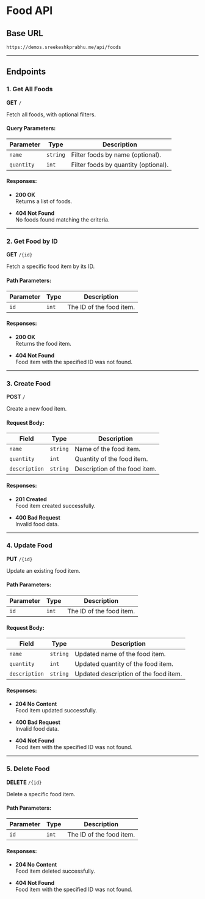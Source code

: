 # Food API 

## Base URL

`https://demos.sreekeshkprabhu.me/api/foods`

---

## Endpoints

### 1. Get All Foods

**GET** `/`

Fetch all foods, with optional filters.

#### Query Parameters:

| Parameter   | Type     | Description                           |
|-------------|----------|---------------------------------------|
| `name`      | `string` | Filter foods by name (optional).      |
| `quantity`  | `int`    | Filter foods by quantity (optional).  |

#### Responses:

- **200 OK**  
  Returns a list of foods.

- **404 Not Found**  
  No foods found matching the criteria.

---

### 2. Get Food by ID

**GET** `/{id}`

Fetch a specific food item by its ID.

#### Path Parameters:

| Parameter | Type  | Description           |
|-----------|-------|-----------------------|
| `id`      | `int` | The ID of the food item.|

#### Responses:

- **200 OK**  
  Returns the food item.

- **404 Not Found**  
  Food item with the specified ID was not found.

---

### 3. Create Food

**POST** `/`

Create a new food item.

#### Request Body:

| Field        | Type     | Description              |
|--------------|----------|--------------------------|
| `name`       | `string` | Name of the food item.    |
| `quantity`   | `int`    | Quantity of the food item.|
| `description`| `string` | Description of the food item.|

#### Responses:

- **201 Created**  
  Food item created successfully.

- **400 Bad Request**  
  Invalid food data.

---

### 4. Update Food

**PUT** `/{id}`

Update an existing food item.

#### Path Parameters:

| Parameter | Type  | Description           |
|-----------|-------|-----------------------|
| `id`      | `int` | The ID of the food item.|

#### Request Body:

| Field        | Type     | Description              |
|--------------|----------|--------------------------|
| `name`       | `string` | Updated name of the food item. |
| `quantity`   | `int`    | Updated quantity of the food item. |
| `description`| `string` | Updated description of the food item. |

#### Responses:

- **204 No Content**  
  Food item updated successfully.

- **400 Bad Request**  
  Invalid food data.

- **404 Not Found**  
  Food item with the specified ID was not found.

---

### 5. Delete Food

**DELETE** `/{id}`

Delete a specific food item.

#### Path Parameters:

| Parameter | Type  | Description           |
|-----------|-------|-----------------------|
| `id`      | `int` | The ID of the food item.|

#### Responses:

- **204 No Content**  
  Food item deleted successfully.

- **404 Not Found**  
  Food item with the specified ID was not found.

